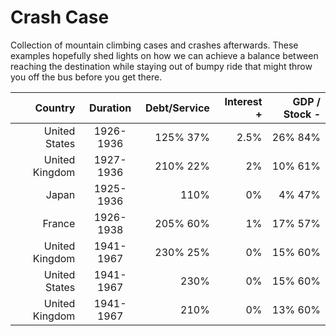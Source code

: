 # Crash Case

Collection of mountain climbing cases and crashes afterwards. These examples hopefully shed lights on how we can achieve a balance between reaching the destination while staying out of bumpy ride that might throw you off the bus before you get there. 



|  Country       | Duration  | Debt/Service | Interest + | GDP / Stock - |
| -------------: | :-------: | --------: | ---------: | --------: |
| United States  | 1926-1936 | 125% 37% | 2.5% | 26% 84% |
| United Kingdom | 1927-1936 | 210% 22% | 2% | 10% 61% |
|          Japan | 1925-1936 | 110% | 0% | 4% 47% |
|         France | 1926-1938 | 205% 60% | 1% | 17% 57% |
| United Kingdom | 1941-1967 | 230% 25% | 0% | 15% 60% |
| United States  | 1941-1967 | 230% | 0% | 15% 60% |
| United Kingdom | 1941-1967 | 210% | 0% | 13% 60% |

